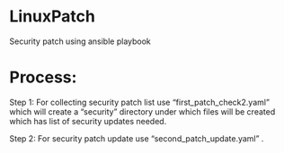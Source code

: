# LinuxPatch
Security patch using ansible playbook


# Process: 

Step 1:  For collecting security patch list  use “first_patch_check2.yaml” which will create a “security” directory under which files will be created which has list of security updates needed.

Step 2:  For security patch update use “second_patch_update.yaml” .
